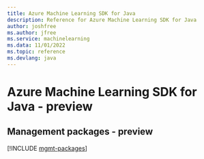```yaml
---
title: Azure Machine Learning SDK for Java
description: Reference for Azure Machine Learning SDK for Java
author: joshfree
ms.author: jfree
ms.service: machinelearning
ms.data: 11/01/2022
ms.topic: reference
ms.devlang: java
---
```

# Azure Machine Learning SDK for Java - preview

## Management packages - preview
[!INCLUDE [mgmt-packages](machine-learning-mgmt-index.md)]